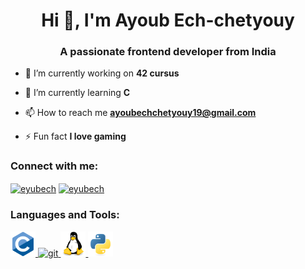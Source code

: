 <h1 align="center">Hi 👋, I'm Ayoub Ech-chetyouy</h1>
<h3 align="center">A passionate frontend developer from India</h3>

- 🔭 I’m currently working on **42 cursus**

- 🌱 I’m currently learning **C**

- 📫 How to reach me **ayoubechchetyouy19@gmail.com**

- ⚡ Fun fact **I love gaming**

<h3 align="left">Connect with me:</h3>
<p align="left">
<a href="https://fb.com/eyubech" target="blank"><img align="center" src="https://raw.githubusercontent.com/rahuldkjain/github-profile-readme-generator/master/src/images/icons/Social/facebook.svg" alt="eyubech" height="30" width="40" /></a>
<a href="https://instagram.com/eyubech" target="blank"><img align="center" src="https://raw.githubusercontent.com/rahuldkjain/github-profile-readme-generator/master/src/images/icons/Social/instagram.svg" alt="eyubech" height="30" width="40" /></a>
</p>

<h3 align="left">Languages and Tools:</h3>
<p align="left"> <a href="https://www.cprogramming.com/" target="_blank" rel="noreferrer"> <img src="https://raw.githubusercontent.com/devicons/devicon/master/icons/c/c-original.svg" alt="c" width="40" height="40"/> </a> <a href="https://git-scm.com/" target="_blank" rel="noreferrer"> <img src="https://www.vectorlogo.zone/logos/git-scm/git-scm-icon.svg" alt="git" width="40" height="40"/> </a> <a href="https://www.linux.org/" target="_blank" rel="noreferrer"> <img src="https://raw.githubusercontent.com/devicons/devicon/master/icons/linux/linux-original.svg" alt="linux" width="40" height="40"/> </a> <a href="https://www.python.org" target="_blank" rel="noreferrer"> <img src="https://raw.githubusercontent.com/devicons/devicon/master/icons/python/python-original.svg" alt="python" width="40" height="40"/> </a> </p>

